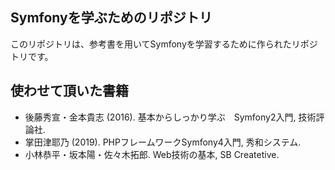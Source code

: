 ## Symfonyを学ぶためのリポジトリ

このリポジトリは、参考書を用いてSymfonyを学習するために作られたリポジトリです。

## 使わせて頂いた書籍
- 後藤秀宣・金本貴志 (2016). 基本からしっかり学ぶ　Symfony2入門, 技術評論社.
- 掌田津耶乃 (2019). PHPフレームワークSymfony4入門, 秀和システム.
- 小林恭平・坂本陽・佐々木拓郎. Web技術の基本, SB Createtive.
